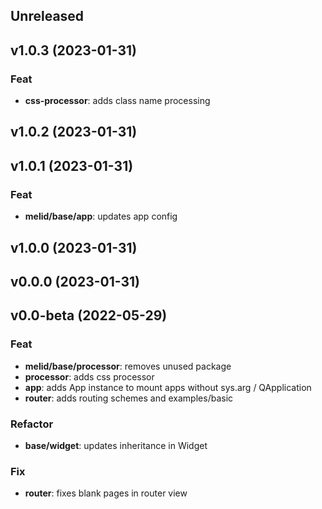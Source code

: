 ## Unreleased

## v1.0.3 (2023-01-31)

### Feat

- **css-processor**: adds class name processing

## v1.0.2 (2023-01-31)

## v1.0.1 (2023-01-31)

### Feat

- **melid/base/app**: updates app config

## v1.0.0 (2023-01-31)

## v0.0.0 (2023-01-31)

## v0.0-beta (2022-05-29)

### Feat

- **melid/base/processor**: removes unused package
- **processor**: adds css processor
- **app**: adds App instance to mount apps without sys.arg / QApplication
- **router**: adds routing schemes and examples/basic

### Refactor

- **base/widget**: updates inheritance in Widget

### Fix

- **router**: fixes blank pages in router view
